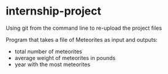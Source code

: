 # internship-project

Using git from the command line to re-upload the project files

Program that takes a file of Meteorites as input and outputs:
- total number of meteorites
- average weight of meteorites in pounds
- year with the most meteorites
